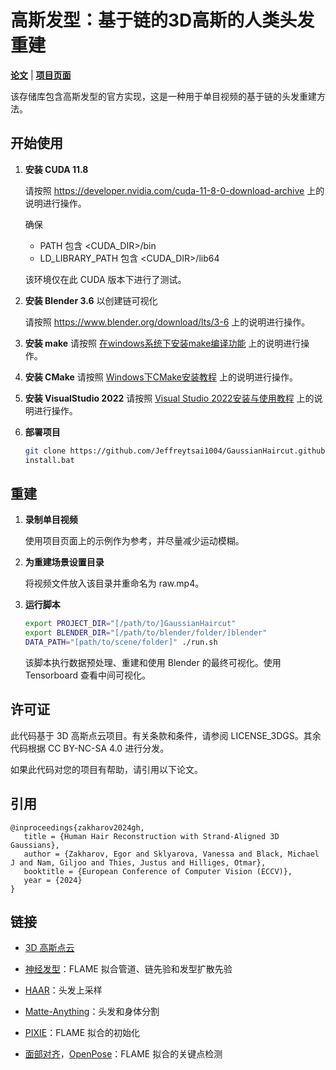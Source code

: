 # 高斯发型：基于链的3D高斯的人类头发重建

[**论文**](https://arxiv.org/abs/2409.14778) | [**项目页面**](https://eth-ait.github.io/GaussianHaircut/)

该存储库包含高斯发型的官方实现，这是一种用于单目视频的基于链的头发重建方法。

## 开始使用

1. **安装 CUDA 11.8**

   请按照 https://developer.nvidia.com/cuda-11-8-0-download-archive 上的说明进行操作。

   确保
   - PATH 包含 <CUDA_DIR>/bin
   - LD_LIBRARY_PATH 包含 <CUDA_DIR>/lib64

   该环境仅在此 CUDA 版本下进行了测试。

2. **安装 Blender 3.6** 以创建链可视化

   请按照 https://www.blender.org/download/lts/3-6 上的说明进行操作。

3. **安装 make** 
   请按照 [在windows系统下安装make编译功能](https://gitcode.csdn.net/66c5892f13e4054e7e7c5b5f.html?dp_token=eyJ0eXAiOiJKV1QiLCJhbGciOiJIUzI1NiJ9.eyJpZCI6MTU1MTc4LCJleHAiOjE3MzEzMDA3MTAsImlhdCI6MTczMDY5NTkxMCwidXNlcm5hbWUiOiJxcV8yMTQ5NzU5OSJ9.i1QYIwQxn1gK3lj-N5AJvM50jhaxOImkp2QYs_qIwd8&spm=1001.2101.3001.6661.1&utm_medium=distribute.pc_relevant_t0.none-task-blog-2~default~BlogCommendFromBaidu~activity-1-128243761-blog-131262178.235%5Ev43%5Epc_blog_bottom_relevance_base1&depth_1-utm_source=distribute.pc_relevant_t0.none-task-blog-2~default~BlogCommendFromBaidu~activity-1-128243761-blog-131262178.235%5Ev43%5Epc_blog_bottom_relevance_base1&utm_relevant_index=1) 上的说明进行操作。

4. **安装 CMake** 
   请按照 [Windows下CMake安装教程](https://blog.csdn.net/u011231598/article/details/80338941) 上的说明进行操作。

5. **安装 VisualStudio 2022** 
   请按照 [Visual Studio 2022安装与使用教程](https://blog.csdn.net/InnerPeaceHQ/article/details/121716088?ops_request_misc=%257B%2522request%255Fid%2522%253A%2522644F7F84-8517-4A35-A46E-9BC4FEE1C4DB%2522%252C%2522scm%2522%253A%252220140713.130102334..%2522%257D&request_id=644F7F84-8517-4A35-A46E-9BC4FEE1C4DB&biz_id=0&utm_medium=distribute.pc_search_result.none-task-blog-2~all~baidu_landing_v2~default-1-121716088-null-null.142^v100^pc_search_result_base9&utm_term=Windows%E5%AE%89%E8%A3%85VisualStudio2022&spm=1018.2226.3001.4187) 上的说明进行操作。

6. **部署项目**

   ```bash
   git clone https://github.com/Jeffreytsai1004/GaussianHaircut.github.io .
   install.bat
   ```

## 重建

1. **录制单目视频**

   使用项目页面上的示例作为参考，并尽量减少运动模糊。

2. **为重建场景设置目录**

   将视频文件放入该目录并重命名为 raw.mp4。

3. **运行脚本**

   ```bash
   export PROJECT_DIR="[/path/to/]GaussianHaircut"
   export BLENDER_DIR="[/path/to/blender/folder/]blender"
   DATA_PATH="[path/to/scene/folder]" ./run.sh
   ```

   该脚本执行数据预处理、重建和使用 Blender 的最终可视化。使用 Tensorboard 查看中间可视化。

## 许可证

此代码基于 3D 高斯点云项目。有关条款和条件，请参阅 LICENSE_3DGS。其余代码根据 CC BY-NC-SA 4.0 进行分发。

如果此代码对您的项目有帮助，请引用以下论文。

## 引用

```
@inproceedings{zakharov2024gh,
   title = {Human Hair Reconstruction with Strand-Aligned 3D Gaussians},
   author = {Zakharov, Egor and Sklyarova, Vanessa and Black, Michael J and Nam, Giljoo and Thies, Justus and Hilliges, Otmar},
   booktitle = {European Conference of Computer Vision (ECCV)},
   year = {2024}
} 
```

## 链接

- [3D 高斯点云](https://github.com/graphdeco-inria/gaussian-splatting)

- [神经发型](https://github.com/SamsungLabs/NeuralHaircut)：FLAME 拟合管道、链先验和发型扩散先验

- [HAAR](https://github.com/Vanessik/HAAR)：头发上采样

- [Matte-Anything](https://github.com/hustvl/Matte-Anything)：头发和身体分割

- [PIXIE](https://github.com/yfeng95/PIXIE)：FLAME 拟合的初始化

- [面部对齐](https://github.com/1adrianb/face-alignment)，[OpenPose](https://github.com/CMU-Perceptual-Computing-Lab/openpose)：FLAME 拟合的关键点检测